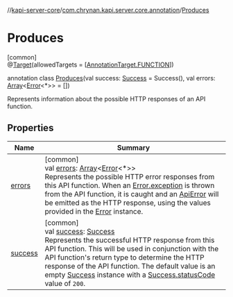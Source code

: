 //[kapi-server-core](../../../index.md)/[com.chrynan.kapi.server.core.annotation](../index.md)/[Produces](index.md)

# Produces

[common]\
@[Target](https://kotlinlang.org/api/latest/jvm/stdlib/kotlin.annotation/-target/index.html)(allowedTargets = [[AnnotationTarget.FUNCTION](https://kotlinlang.org/api/latest/jvm/stdlib/kotlin.annotation/-annotation-target/-f-u-n-c-t-i-o-n/index.html)])

annotation class [Produces](index.md)(val success: [Success](../-success/index.md) = Success(), val errors: [Array](https://kotlinlang.org/api/latest/jvm/stdlib/kotlin/-array/index.html)&lt;[Error](../-error/index.md)&lt;*&gt;&gt; = [])

Represents information about the possible HTTP responses of an API function.

## Properties

| Name | Summary |
|---|---|
| [errors](errors.md) | [common]<br>val [errors](errors.md): [Array](https://kotlinlang.org/api/latest/jvm/stdlib/kotlin/-array/index.html)&lt;[Error](../-error/index.md)&lt;*&gt;&gt;<br>Represents the possible HTTP error responses from this API function. When an [Error.exception](../-error/exception.md) is thrown from the API function, it is caught and an [ApiError](../../../../kapi-core/kapi-core/com.chrynan.kapi.core/-api-error/index.md) will be emitted as the HTTP response, using the values provided in the [Error](../-error/index.md) instance. |
| [success](success.md) | [common]<br>val [success](success.md): [Success](../-success/index.md)<br>Represents the successful HTTP response from this API function. This will be used in conjunction with the API function's return type to determine the HTTP response of the API function. The default value is an empty [Success](../-success/index.md) instance with a [Success.statusCode](../-success/status-code.md) value of `200`. |
